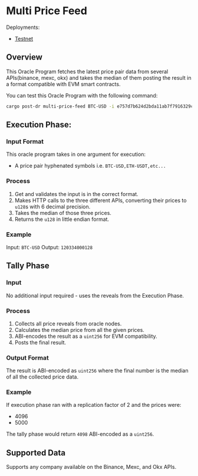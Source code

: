 # Multi Price Feed

Deployments:
- [Testnet](https://testnet.explorer.seda.xyz/oracle-programs/e757d7b624d2bda11ab7f7916329c4a2762c11dc484d2eb861356e5fe5376924)
<!-- - [Mainnet]() -->

## Overview

This Oracle Program fetches the latest price pair data from several APIs(binance, mexc, okx) and takes the median of them posting the result in a format compatible with EVM smart contracts.

You can test this Oracle Program with the following command:

```sh
cargo post-dr multi-price-feed BTC-USD -i e757d7b624d2bda11ab7f7916329c4a2762c11dc484d2eb861356e5fe5376924 -r 3
```

## Execution Phase:

### Input Format

This oracle program takes in one argument for execution:
- A price pair hyphenated symbols i.e. `BTC-USD,ETH-USDT,etc...`

### Process

1. Get and validates the input is in the correct format.
1. Makes HTTP calls to the three different APIs, converting their prices to `u128`s with 6 decimal precision.
1. Takes the median of those three prices.
1. Returns the `u128` in little endian format.

### Example

Input: `BTC-USD`
Output: `120334000128`

## Tally Phase

### Input

No additional input required - uses the reveals from the Execution Phase.

### Process

1. Collects all price reveals from oracle nodes.
1. Calculates the median price from all the given prices.
1. ABI-encodes the result as a `uint256` for EVM compatibility.
1. Posts the final result.

### Output Format

The result is ABI-encoded as `uint256` where the final number is the median of all the collected price data.

### Example

If execution phase ran with a replication factor of 2 and the prices were:
- 4096
- 5000

The tally phase would return `4098` ABI-encoded as a `uint256`.

## Supported Data

Supports any company available on the Binance, Mexc, and Okx APIs.
